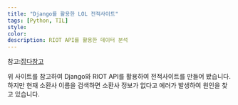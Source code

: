 ```yaml
---
title: "Django를 활용한 LOL 전적사이트"
tags: [Python, TIL]
style:
color:
description: RIOT API를 활용한 데이터 분석
---
```

참고:[잡다창고](https://sundrystore.tistory.com/24)

위 사이트를 참고하여 Django와 RIOT API를 활용하여 전적사이트를 만들어 봤습니다. <br/>
하지만 현재 소환사 이름을 검색하면 소환사 정보가 없다고 에러가 발생하여 원인을 찾고 있습니다. 